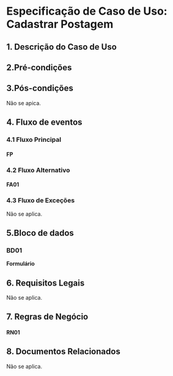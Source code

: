 # Especificação de Caso de Uso: Cadastrar Postagem

## 1. Descrição do Caso de Uso


## 2.Pré-condições

## 3.Pós-condições
Não se apica.

## 4. Fluxo de eventos
### 4.1 Fluxo Principal
#### FP

### 4.2 Fluxo Alternativo

#### FA01

### 4.3 Fluxo de Exceções

Não se aplica.

## 5.Bloco de dados
### BD01
**Formulário**

## 6. Requisitos Legais
Não se aplica.

## 7. Regras de Negócio

#### RN01


## 8. Documentos Relacionados
Não se aplica.
